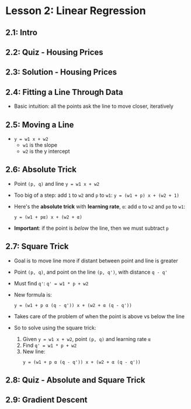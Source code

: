 # Lesson 2: Linear Regression

## 2.1: Intro

## 2.2: Quiz - Housing Prices

## 2.3: Solution - Housing Prices

## 2.4: Fitting a Line Through Data

* Basic intuition: all the points ask the line to move closer, iteratively

## 2.5: Moving a Line

* `y = w1 x + w2`
    - `w1` is the slope
    - `w2` is the y intercept

## 2.6: Absolute Trick

* Point `(p, q)` and line `y = w1 x + w2`

* Too big of a step: add `1` to `w2` and `p` to `w1`: `y = (w1 + p) x + (w2 + 1)`

* Here's the **absolute trick** with **learning rate**, `α`: add `α` to `w2` and `pα` to `w1`:
    ```
    y = (w1 + pα) x + (w2 + α)
    ```
* **Important**: if the point is *below* the line, then we must subtract `p`

## 2.7: Square Trick

* Goal is to move line more if distant between point and line is greater

* Point `(p, q)`, and point on the line `(p, q')`, with distance `q - q'`

* Must find `q'`: `q' = w1 * p + w2`

* New formula is:
    ```
    y = (w1 + p α (q - q')) x + (w2 + α (q - q'))
    ```

* Takes care of the problem of when the point is above vs below the line

* So to solve using the square trick:
    1. Given `y = w1 x + w2`, point `(p, q)` and learning rate `α`
    2. Find `q' = w1 * p + w2`
    3. New line:
        ```
        y = (w1 + p α (q - q')) x + (w2 + α (q - q'))
        ```

## 2.8: Quiz - Absolute and Square Trick

## 2.9: Gradient Descent
